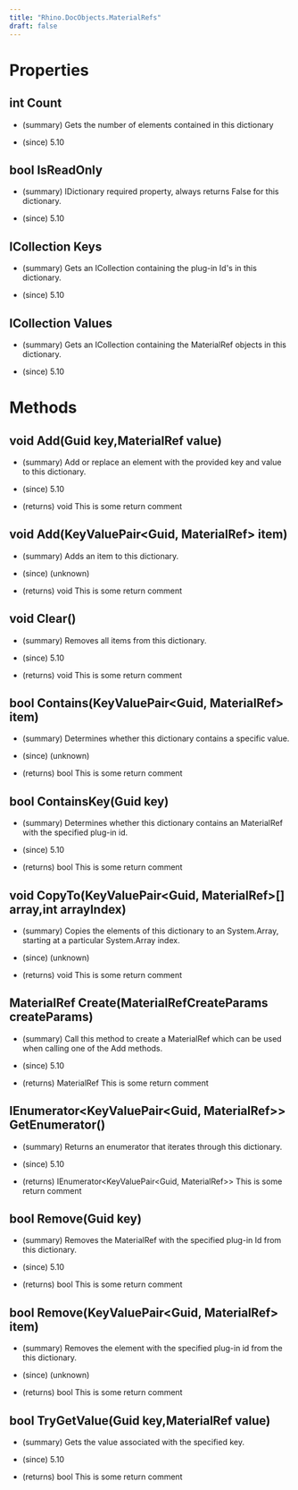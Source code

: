 ```yaml
---
title: "Rhino.DocObjects.MaterialRefs"
draft: false
---
```


# Properties
## int Count
- (summary) 
     Gets the number of elements contained in this dictionary
     
- (since) 5.10
## bool IsReadOnly
- (summary) 
     IDictionary required property, always returns False for this dictionary.
     
- (since) 5.10
## ICollection<Guid> Keys
- (summary) 
     Gets an ICollection containing the plug-in Id's in this dictionary.
     
- (since) 5.10
## ICollection<MaterialRef> Values
- (summary) 
     Gets an ICollection containing the MaterialRef objects in this
     dictionary.
     
- (since) 5.10
# Methods
## void Add(Guid key,MaterialRef value)
- (summary) 
     Add or replace an element with the provided key and value to this dictionary.
     
- (since) 5.10
- (returns) void This is some return comment
## void Add(KeyValuePair<Guid, MaterialRef> item)
- (summary) 
     Adds an item to this dictionary.
     
- (since) (unknown)
- (returns) void This is some return comment
## void Clear()
- (summary) 
     Removes all items from this dictionary.
     
- (since) 5.10
- (returns) void This is some return comment
## bool Contains(KeyValuePair<Guid, MaterialRef> item)
- (summary) 
     Determines whether this dictionary contains a specific value.
     
- (since) (unknown)
- (returns) bool This is some return comment
## bool ContainsKey(Guid key)
- (summary) 
     Determines whether this dictionary contains an MaterialRef with the
     specified plug-in id.
     
- (since) 5.10
- (returns) bool This is some return comment
## void CopyTo(KeyValuePair<Guid, MaterialRef>[] array,int arrayIndex)
- (summary) 
     Copies the elements of this dictionary to an System.Array, starting at
     a particular System.Array index.
     
- (since) (unknown)
- (returns) void This is some return comment
## MaterialRef Create(MaterialRefCreateParams createParams)
- (summary) 
     Call this method to create a MaterialRef which can be used when calling
     one of the Add methods.
     
- (since) 5.10
- (returns) MaterialRef This is some return comment
## IEnumerator<KeyValuePair<Guid, MaterialRef>> GetEnumerator()
- (summary) 
     Returns an enumerator that iterates through this dictionary.
     
- (since) 5.10
- (returns) IEnumerator<KeyValuePair<Guid, MaterialRef>> This is some return comment
## bool Remove(Guid key)
- (summary) 
     Removes the MaterialRef with the specified plug-in Id from this
     dictionary.
     
- (since) 5.10
- (returns) bool This is some return comment
## bool Remove(KeyValuePair<Guid, MaterialRef> item)
- (summary) 
     Removes the element with the specified plug-in id from the this dictionary.
     
- (since) (unknown)
- (returns) bool This is some return comment
## bool TryGetValue(Guid key,MaterialRef value)
- (summary) 
     Gets the value associated with the specified key.
     
- (since) 5.10
- (returns) bool This is some return comment
